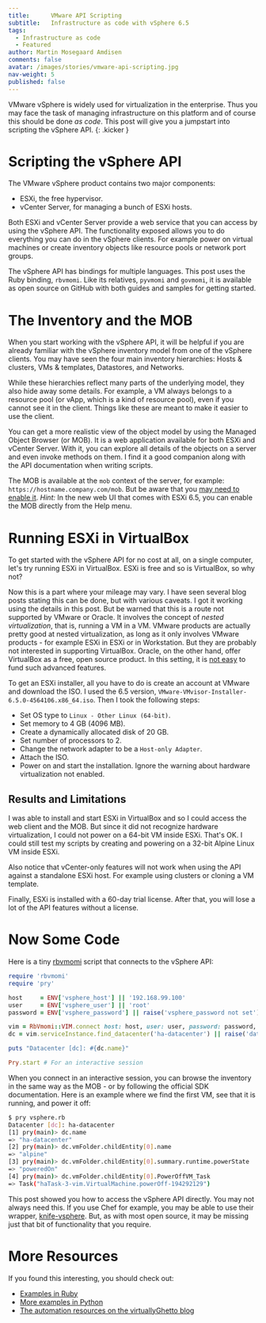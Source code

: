 ```yaml
---
title:      VMware API Scripting
subtitle:   Infrastructure as code with vSphere 6.5
tags:
  - Infrastructure as code
  - Featured
author: Martin Mosegaard Amdisen
comments: false
avatar: /images/stories/vmware-api-scripting.jpg
nav-weight: 5
published: false
---
```


VMware vSphere is widely used for virtualization in the enterprise. Thus you may face the task of managing
infrastructure on this platform and of course this should be done *as code*. This post will give you a jumpstart into
scripting the vSphere API.
{: .kicker }

<!--break-->

# Scripting the vSphere API

The VMware vSphere product contains two major components:

- ESXi, the free hypervisor.
- vCenter Server, for managing a bunch of ESXi hosts.

Both ESXi and vCenter Server provide a web service that you can access by using the vSphere API. The functionality
exposed allows you to do everything you can do in the vSphere clients. For example power on virtual machines or create
inventory objects like resource pools or network port groups.

The vSphere API has bindings for multiple languages. This post uses the Ruby binding, `rbvmomi`.
Like its relatives, `pyvmomi` and `govmomi`, it is available as open source on GitHub with both guides and samples
for getting started.

# The Inventory and the MOB

When you start working with the vSphere API, it will be helpful if you are already familiar with the vSphere inventory
model from one of the vSphere clients. You may have seen the four main inventory hierarchies: Hosts & clusters,
VMs & templates, Datastores, and Networks.

While these hierarchies reflect many parts of the underlying model, they also hide away some details. For example, a VM
always belongs to a resource pool (or vApp, which is a kind of resource pool), even if you cannot see it in the
client. Things like these are meant to make it easier to use the client.

You can get a more realistic view of the object model by using the Managed Object Browser (or MOB). It is a web
application available for both ESXi and vCenter Server. With it, you can explore all details of the objects on a
server and even invoke methods on them. I find it a good companion along with the API documentation when writing
scripts.

The MOB is available at the `mob` context of the server, for example: `https://hostname.company.com/mob`. But be
aware that you [may need to enable it](http://www.virtuallyghetto.com/2015/02/quick-tip-vsphere-mob-is-disabled-by-default-in-esxi-6-0.html).
*Hint:* In the new web UI that comes with ESXi 6.5, you can enable the MOB directly from the Help menu.

# Running ESXi in VirtualBox

To get started with the vSphere API for no cost at all, on a single computer, let's try running ESXi in VirtualBox.
ESXi is free and so is VirtualBox, so why not?

Now this is a part where your mileage may vary. I have seen several blog posts stating this can be done, but with
various caveats. I got it working using the details in this post. But be warned that this is a route not supported by
VMware or Oracle. It involves the concept of *nested virtualization*, that is, running a VM in a VM. VMware products
are actually pretty good at nested virtualization, as long as it only involves VMware products - for example ESXi in
ESXi or in Workstation. But they are probably not interested in supporting VirtualBox. Oracle, on the other hand,
offer VirtualBox as a free, open source product. In this setting, it is [not easy](https://www.virtualbox.org/ticket/4032)
to fund such advanced features.

To get an ESXi installer, all you have to do is create an account at VMware and download the ISO. I used the 6.5
version, `VMware-VMvisor-Installer-6.5.0-4564106.x86_64.iso`. Then I took the following steps:

- Set OS type to `Linux - Other Linux (64-bit)`.
- Set memory to 4 GB (4096 MB).
- Create a dynamically allocated disk of 20 GB.
- Set number of processors to 2.
- Change the network adapter to be a `Host-only Adapter`.
- Attach the ISO.
- Power on and start the installation. Ignore the warning about hardware virtualization not enabled.

## Results and Limitations

I was able to install and start ESXi in VirtualBox and so I could access the web client and the MOB.
But since it did not recognize hardware virtualization, I could not power on a 64-bit VM inside ESXi. That's OK.
I could still test my scripts by creating and powering on a 32-bit Alpine Linux VM inside ESXi.

Also notice that vCenter-only features will not work when using the API against a standalone ESXi host. For example
using clusters or cloning a VM template.

Finally, ESXi is installed with a 60-day trial license. After that, you will lose a lot of the API features without a
license.

# Now Some Code

Here is a tiny [rbvmomi](https://github.com/vmware/rbvmomi) script that connects to the vSphere API:

```ruby
require 'rbvmomi'
require 'pry'

host     = ENV['vsphere_host'] || '192.168.99.100'
user     = ENV['vsphere_user'] || 'root'
password = ENV['vsphere_password'] || raise('vsphere_password not set')

vim = RbVmomi::VIM.connect host: host, user: user, password: password, insecure: true
dc = vim.serviceInstance.find_datacenter('ha-datacenter') || raise('datacenter not found')

puts "Datacenter [dc]: #{dc.name}"

Pry.start # For an interactive session
```

When you connect in an interactive session, you can browse the inventory in the same way as the MOB - or by following
the official SDK documentation. Here is an example where we find the first VM, see that it is running, and power it
off:

```sh
$ pry vsphere.rb
Datacenter [dc]: ha-datacenter
[1] pry(main)> dc.name
=> "ha-datacenter"
[2] pry(main)> dc.vmFolder.childEntity[0].name
=> "alpine"
[3] pry(main)> dc.vmFolder.childEntity[0].summary.runtime.powerState
=> "poweredOn"
[4] pry(main)> dc.vmFolder.childEntity[0].PowerOffVM_Task
=> Task("haTask-3-vim.VirtualMachine.powerOff-194292129")
```

This post showed you how to access the vSphere API directly. You may not always need this. If you use Chef for example,
you may be able to use their wrapper, [knife-vsphere](https://github.com/chef-partners/knife-vsphere). But, as with
most open source, it may be missing just that bit of functionality that you require.

# More Resources

If you found this interesting, you should check out:

- [Examples in Ruby](https://github.com/vmware/rbvmomi/tree/master/examples)
- [More examples in Python](https://github.com/vmware/pyvmomi-community-samples)
- [The automation resources on the virtuallyGhetto blog](http://www.virtuallyghetto.com/kickstart)
